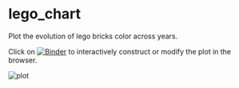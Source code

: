 # lego_chart
Plot the evolution of lego bricks color across years.

Click on [![Binder](http://mybinder.org/badge.svg)](http://mybinder.org/repo/kingjr/lego_chart) to interactively construct or modify the plot in the browser.

![plot](docs/plot.png)
